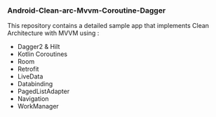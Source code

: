 ### Android-Clean-arc-Mvvm-Coroutine-Dagger

This repository contains a detailed sample app that implements Clean Architecture with MVVM  using :
* Dagger2 & Hilt
* Kotlin Coroutines
* Room
* Retrofit
* LiveData
* Databinding
* PagedListAdapter
* Navigation
* WorkManager

